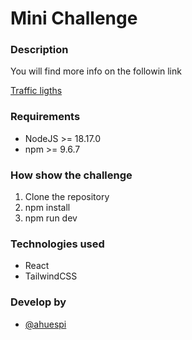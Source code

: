 # Mini Challenge

### Description 

You will find more info on the followin link

[Traffic ligths]

[Traffic ligths]: <https://www.codewars.com/kata/5d230e119dd9860028167fa5>

### Requirements

- NodeJS >= 18.17.0
- npm >= 9.6.7

### How show the challenge

1. Clone the repository
2. npm install
3. npm run dev

### Technologies used

- React
- TailwindCSS

### Develop by

- [@ahuespi](https://github.com/ahuespi)